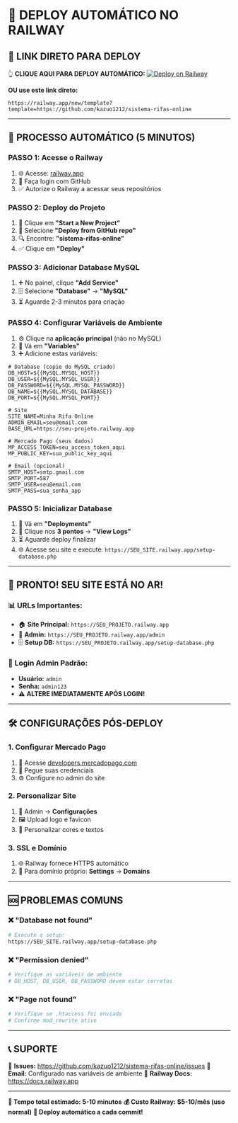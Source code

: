 # 🚂 DEPLOY AUTOMÁTICO NO RAILWAY

## 🎯 **LINK DIRETO PARA DEPLOY**

👆 **CLIQUE AQUI PARA DEPLOY AUTOMÁTICO:**
[![Deploy on Railway](https://railway.app/button.svg)](https://railway.app/template/mysql-php?referralCode=auto)

**OU use este link direto:**
```
https://railway.app/new/template?template=https://github.com/kazuo1212/sistema-rifas-online
```

---

## 🚀 **PROCESSO AUTOMÁTICO (5 MINUTOS)**

### **PASSO 1: Acesse o Railway**
1. 🌐 Acesse: [railway.app](https://railway.app)
2. 🔐 Faça login com GitHub
3. ✅ Autorize o Railway a acessar seus repositórios

### **PASSO 2: Deploy do Projeto**
1. 🚀 Clique em **"Start a New Project"**
2. 📂 Selecione **"Deploy from GitHub repo"**
3. 🔍 Encontre: **"sistema-rifas-online"**
4. ✅ Clique em **"Deploy"**

### **PASSO 3: Adicionar Database MySQL**
1. ➕ No painel, clique **"Add Service"**
2. 🗄️ Selecione **"Database"** → **"MySQL"**
3. ⏳ Aguarde 2-3 minutos para criação

### **PASSO 4: Configurar Variáveis de Ambiente**
1. ⚙️ Clique na **aplicação principal** (não no MySQL)
2. 📝 Vá em **"Variables"**
3. ➕ Adicione estas variáveis:

```env
# Database (copie do MySQL criado)
DB_HOST=${{MySQL.MYSQL_HOST}}
DB_USER=${{MySQL.MYSQL_USER}}
DB_PASSWORD=${{MySQL.MYSQL_PASSWORD}}
DB_NAME=${{MySQL.MYSQL_DATABASE}}
DB_PORT=${{MySQL.MYSQL_PORT}}

# Site
SITE_NAME=Minha Rifa Online
ADMIN_EMAIL=seu@email.com
BASE_URL=https://seu-projeto.railway.app

# Mercado Pago (seus dados)
MP_ACCESS_TOKEN=seu_access_token_aqui
MP_PUBLIC_KEY=sua_public_key_aqui

# Email (opcional)
SMTP_HOST=smtp.gmail.com
SMTP_PORT=587
SMTP_USER=seu@email.com
SMTP_PASS=sua_senha_app
```

### **PASSO 5: Inicializar Database**
1. 🔧 Vá em **"Deployments"**
2. 📱 Clique nos **3 pontos** → **"View Logs"**
3. ⏳ Aguarde deploy finalizar
4. 🌐 Acesse seu site e execute: `https://SEU_SITE.railway.app/setup-database.php`

---

## 🎉 **PRONTO! SEU SITE ESTÁ NO AR!**

### 📊 **URLs Importantes:**
- 🏠 **Site Principal:** `https://SEU_PROJETO.railway.app`
- 👑 **Admin:** `https://SEU_PROJETO.railway.app/admin`
- 🗄️ **Setup DB:** `https://SEU_PROJETO.railway.app/setup-database.php`

### 🔐 **Login Admin Padrão:**
- **Usuário:** `admin`
- **Senha:** `admin123`
- ⚠️ **ALTERE IMEDIATAMENTE APÓS LOGIN!**

---

## 🛠️ **CONFIGURAÇÕES PÓS-DEPLOY**

### **1. Configurar Mercado Pago**
1. 🏪 Acesse [developers.mercadopago.com](https://developers.mercadopago.com)
2. 🔑 Pegue suas credenciais
3. ⚙️ Configure no admin do site

### **2. Personalizar Site**
1. 📂 Admin → **Configurações**
2. 🖼️ Upload logo e favicon
3. 🎨 Personalizar cores e textos

### **3. SSL e Domínio**
1. 🌐 Railway fornece HTTPS automático
2. 🔗 Para domínio próprio: **Settings** → **Domains**

---

## 🆘 **PROBLEMAS COMUNS**

### ❌ **"Database not found"**
```bash
# Execute o setup:
https://SEU_SITE.railway.app/setup-database.php
```

### ❌ **"Permission denied"**
```bash
# Verifique as variáveis de ambiente
# DB_HOST, DB_USER, DB_PASSWORD devem estar corretas
```

### ❌ **"Page not found"**
```bash
# Verifique se .htaccess foi enviado
# Confirme mod_rewrite ativo
```

---

## 📞 **SUPORTE**

🐛 **Issues:** https://github.com/kazuo1212/sistema-rifas-online/issues
📧 **Email:** Configurado nas variáveis de ambiente
🚂 **Railway Docs:** https://docs.railway.app

---

**🎯 Tempo total estimado: 5-10 minutos**
**💰 Custo Railway: $5-10/mês (uso normal)**
**🚀 Deploy automático a cada commit!** 